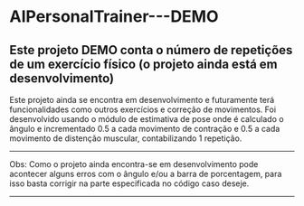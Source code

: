 # AIPersonalTrainer---DEMO
Este projeto DEMO conta o número de repetições de um exercício físico (o projeto ainda está em desenvolvimento)
-----------------------------------------------------------------------------------------------------------------

Este projeto ainda se encontra em desenvolvimento e futuramente terá funcionalidades como outros exercícios e
correção de movimentos. Foi desenvolvido usando o módulo de estimativa de pose onde é calculado o ãngulo e 
incrementado 0.5 a cada movimento de contração e 0.5 a cada movimento de distenção muscular, contabilizando
1 repetição.

-----------------------------------------------------------------------------------------------------------------

Obs: Como o projeto ainda encontra-se em desenvolvimento pode acontecer alguns erros com o ãngulo e/ou a barra de 
porcentagem, para isso basta corrigir na parte especificada no código caso deseje.

-----------------------------------------------------------------------------------------------------------------
